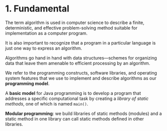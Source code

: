 # 1. Fundamental

The term algorithm is used in computer science to describe a finite, deterministic, and effective problem-solving method suitable for implementation as a computer program.

It is also important to recognize that a program in a particular language is just one way to express an algorithm.

Algorithms go hand in hand with data structures—schemes for organizing data that leave them amenable to efficient processing by an algorithm.

We refer to the programming constructs, software libraries, and operating system features that we use to implement and describe algorithms as our **programming model**.

A **basic model** for Java programming is to develop a program that addresses a specific computational task by creating a _library of static methods_, one of which is named `main()`.

**Modular programming**: we build libraries of static methods \(modules\) and a static method in one library can call static methods defined in other libraries.

